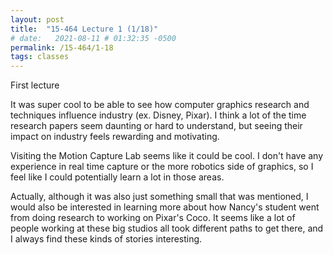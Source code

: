 ```yaml
---
layout: post
title:  "15-464 Lecture 1 (1/18)"
# date:   2021-08-11 # 01:32:35 -0500
permalink: /15-464/1-18
tags: classes
---
```

First lecture

It was super cool to be able to see how computer graphics research and techniques influence industry (ex. Disney, Pixar). I think a lot of the time research papers seem daunting or hard to understand, but seeing their impact on industry feels rewarding and motivating. 

Visiting the Motion Capture Lab seems like it could be cool. I don't have any experience in real time capture or the more robotics side of graphics, so I feel like I could potentially learn a lot in those areas. 

Actually, although it was also just something small that was mentioned, I would also be interested in learning more about how Nancy's student went from doing research to working on Pixar's Coco. It seems like a lot of people working at these big studios all took different paths to get there, and I always find these kinds of stories interesting.